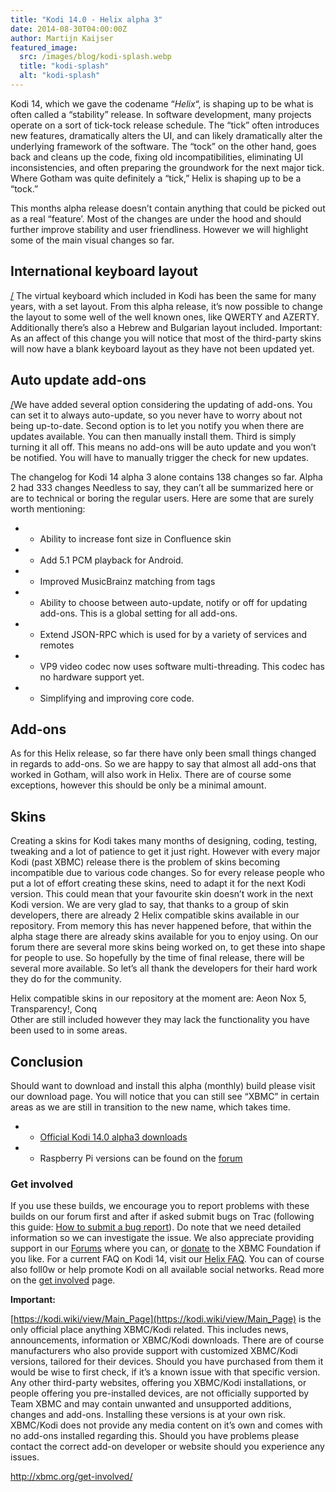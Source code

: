 ```yaml
---
title: "Kodi 14.0 - Helix alpha 3"
date: 2014-08-30T04:00:00Z
author: Martijn Kaijser
featured_image:
  src: /images/blog/kodi-splash.webp
  title: "kodi-splash"
  alt: "kodi-splash"
---
```


Kodi 14, which we gave the codename “_Helix_“, is shaping up to be what is often called a “stability” release. In software development, many projects operate on a sort of tick-tock release schedule. The “tick” often introduces new features, dramatically alters the UI, and can likely dramatically alter the underlying framework of the software. The “tock” on the other hand, goes back and cleans up the code, fixing old incompatibilities, eliminating UI inconsistencies, and often preparing the groundwork for the next major tick. Where Gotham was quite definitely a “tick,” Helix is shaping up to be a “tock.”

This months alpha release doesn’t contain anything that could be picked out as a real “feature’. Most of the changes are under the hood and should further improve stability and user friendliness. However we will highlight some of the main visual changes so far.

## International keyboard layout

[/](/sites/default/files/uploads/keyboard_layout_setting.webp) The virtual keyboard which included in Kodi has been the same for many years, with a set layout. From this alpha release, it’s now possible to change the layout to some well of the well known ones, like QWERTY and AZERTY. Additionally there’s also a Hebrew and Bulgarian layout included. Important: As an affect of this change you will notice that most of the third-party skins will now have a blank keyboard layout as they have not been updated yet.

## Auto update add-ons

[/](https://kodi.wiki/sites/default/files/uploads/keyboard_layout_setting.webp)We have added several option considering the updating of add-ons. You can set it to always auto-update, so you never have to worry about not being up-to-date. Second option is to let you notify you when there are updates available. You can then manually install them. Third is simply turning it all off. This means no add-ons will be auto update and you won’t be notified. You will have to manually trigger the check for new updates.

The changelog for Kodi 14 alpha 3 alone contains 138 changes so far. Alpha 2 had 333 changes Needless to say, they can’t all be summarized here or are to technical or boring the regular users. Here are some that are surely worth mentioning:

- - Ability to increase font size in Confluence skin
- - Add 5.1 PCM playback for Android.
- - Improved MusicBrainz matching from tags
- - Ability to choose between auto-update, notify or off for updating add-ons. This is a global setting for all add-ons.
- - Extend JSON-RPC which is used for by a variety of services and remotes
- - VP9 video codec now uses software multi-threading. This codec has no hardware support yet.
- - Simplifying and improving core code.

## Add-ons

As for this Helix release, so far there have only been small things changed in regards to add-ons. So we are happy to say that almost all add-ons that worked in Gotham, will also work in Helix. There are of course some exceptions, however this should be only be a minimal amount.

## Skins

Creating a skins for Kodi takes many months of designing, coding, testing, tweaking and a lot of patience to get it just right. However with every major Kodi (past XBMC) release there is the problem of skins becoming incompatible due to various code changes. So for every release people who put a lot of effort creating these skins, need to adapt it for the next Kodi version. This could mean that your favourite skin doesn’t work in the next Kodi version. We are very glad to say, that thanks to a group of skin developers, there are already 2 Helix compatible skins available in our repository. From memory this has never happened before, that within the alpha stage there are already skins available for you to enjoy using. On our forum there are several more skins being worked on, to get these into shape for people to use. So hopefully by the time of final release, there will be several more available. So let’s all thank the developers for their hard work they do for the community.

Helix compatible skins in our repository at the moment are: Aeon Nox 5, Transparency!, Conq  
 Other are still included however they may lack the functionality you have been used to in some areas.

## Conclusion

Should want to download and install this alpha (monthly) build please visit our download page. You will notice that you can still see “XBMC” in certain areas as we are still in transition to the new name, which takes time.

- - [Official Kodi 14.0 alpha3 downloads](https://kodi.wiki/download/)
- - Raspberry Pi versions can be found on the [forum](https://forum.kodi.tv/forumdisplay.php?fid=166)

### Get involved

If you use these builds, we encourage you to report problems with these builds on our forum first and after if asked submit bugs on Trac (following this guide: [How to submit a bug report](https://kodi.wiki/view/HOW-TO:Submit_a_bug_report)). Do note that we need detailed information so we can investigate the issue. We also appreciate providing support in our [Forums](https://forum.kodi.tv/ "XBMC Forums") where you can, or [donate](https://kodi.wiki/contribute/donate/ "XBMC Foundation Donations") to the XBMC Foundation if you like. For a current FAQ on Kodi 14, visit our [Helix FAQ](<https://kodi.wiki/view/Kodi_v14_(Helix)_FAQ>). You can of course also foll0w or help promote Kodi on all available social networks. Read more on the [get involved](/get-involved) page.

**Important:**

[https://kodi.wiki/view/Main_Page](https://kodi.wiki/view/Main_Page) is the only official place anything XBMC/Kodi related. This includes news, announcements, information or XBMC/Kodi downloads. There are of course manufacturers who also provide support with customized XBMC/Kodi versions, tailored for their devices. Should you have purchased from them it would be wise to first check, if it’s a known issue with that specific version. Any other third-party websites, offering you XBMC/Kodi installations, or people offering you pre-installed devices, are not officially supported by Team XBMC and may contain unwanted and unsupported additions, changes and add-ons. Installing these versions is at your own risk. XBMC/Kodi does not provide any media content on it’s own and comes with no add-ons installed regarding this. Should you have problems please contact the correct add-on developer or website should you experience any issues.

<http://xbmc.org/get-involved/>
